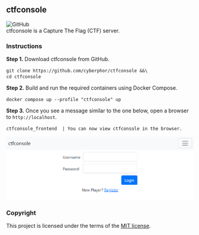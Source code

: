 ## ctfconsole
![GitHub](https://img.shields.io/github/license/cyberphor/ctfconsole)  
ctfconsole is a Capture The Flag (CTF) server. 

### Instructions
**Step 1.** Download ctfconsole from GitHub.
```
git clone https://github.com/cyberphor/ctfconsole &&\
cd ctfconsole
```

**Step 2.** Build and run the required containers using Docker Compose. 
```
docker compose up --profile "ctfconsole" up
```

**Step 3.** Once you see a message similar to the one below, open a browser to `http://localhost`.
```
ctfconsole_frontend  | You can now view ctfconsole in the browser.
```

![ctfconsole](/screenshot.png)  

### Copyright
This project is licensed under the terms of the [MIT license](/LICENSE).

